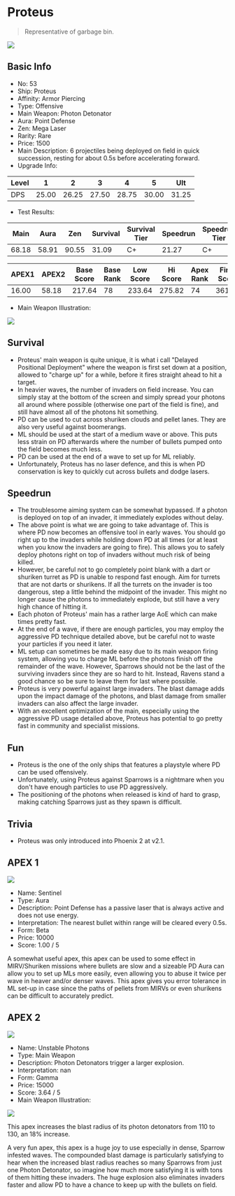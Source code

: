 # Proteus

> Representative of garbage bin.

<img src="/ships/ship_53.png" style={{zoom:1}}/>

## Basic Info

- No: 53
- Ship: Proteus
- Affinity: Armor Piercing
- Type: Offensive
- Main Weapon: Photon Detonator
- Aura: Point Defense
- Zen: Mega Laser
- Rarity: Rare
- Price: 1500
- Main Description: 6 projectiles being deployed on field in quick succession, resting for about 0.5s before accelerating forward.
- Upgrade Info: 

| Level | 1 | 2 | 3 | 4 | 5 | Ult |
|--|--|--|--|--|--|--|
| DPS | 25.00 | 26.25 | 27.50 | 28.75 | 30.00 | 31.25 |

- Test Results: 

| Main | Aura | Zen | Survival | Survival Tier | Speedrun | Speedrun Tier | Fun | Fun Tier |
|--|--|--|--|--|--|--|--|--|
| 68.18 | 58.91 | 90.55 | 31.09 | C+ | 21.27 | C+ | 33.27 | B |

| APEX1 | APEX2 | Base Score | Base Rank | Low Score | Hi Score | Apex Rank | Final Score | FinalRank |
|--|--|--|--|--|--|--|--|--|
| 16.00 | 58.18 | 217.64 | 78 | 233.64 | 275.82 | 74 | 361.45 | 72 |

- Main Weapon Illustration:

<img src="/illustration/main_53.gif" style={{zoom:1}}/>

## Survival

- Proteus' main weapon is quite unique, it is what i call "Delayed Positional Deployment" where the weapon is first set down at a position, allowed to "charge up" for a while, before it fires straight ahead to hit a target.
- In heavier waves, the number of invaders on field increase. You can simply stay at the bottom of the screen and simply spread your photons all around where possible (otherwise one part of the field is fine), and still have almost all of the photons hit something.
- PD can be used to cut across shuriken clouds and pellet lanes. They are also very useful against boomerangs.
- ML should be used at the start of a medium wave or above. This puts less strain on PD afterwards where the number of bullets pumped onto the field becomes much less.
- PD can be used at the end of a wave to set up for ML reliably.
- Unfortunately, Proteus has no laser defence, and this is when PD conservation is key to quickly cut across bullets and dodge lasers.

## Speedrun

- The troublesome aiming system can be somewhat bypassed. If a photon is deployed on top of an invader, it immediately explodes without delay.
- The above point is what we are going to take advantage of. This is where PD now becomes an offensive tool in early waves. You should go right up to the invaders while holding down PD at all times (or at least when you know the invaders are going to fire). This allows you to safely deploy photons right on top of invaders without much risk of being killed.
- However, be careful not to go completely point blank with a dart or shuriken turret as PD is unable to respond fast enough. Aim for turrets that are not darts or shurikens. If all the turrets on the invader is too dangerous, step a little behind the midpoint of the invader. This might no longer cause the photons to immediately explode, but still have a very high chance of hitting it.
- Each photon of Proteus' main has a rather large AoE which can make times pretty fast.
- At the end of a wave, if there are enough particles, you may employ the aggressive PD technique detailed above, but be careful not to waste your particles if you need it later.
- ML setup can sometimes be made easy due to its main weapon firing system, allowing you to charge ML before the photons finish off the remainder of the wave. However, Sparrows should not be the last of the surviving invaders since they are so hard to hit. Instead, Ravens stand a good chance so be sure to leave them for last where possible.
- Proteus is very powerful against large invaders. The blast damage adds upon the impact damage of the photons, and blast damage from smaller invaders can also affect the large invader.
- With an excellent optimization of the main, especially using the aggressive PD usage detailed above, Proteus has potential to go pretty fast in community and specialist missions.

## Fun

- Proteus is the one of the only ships that features a playstyle where PD can be used offensively.
- Unfortunately, using Proteus against Sparrows is a nightmare when you don't have enough particles to use PD aggressively.
- The positioning of the photons when released is kind of hard to grasp, making catching Sparrows just as they spawn is difficult.

## Trivia

- Proteus was only introduced into Phoenix 2 at v2.1.

## APEX 1

<img src="/ships/ship_53_apex_1.png" style={{zoom:1}}/>

- Name: Sentinel
- Type: Aura
- Description: Point Defense has a passive laser that is always active and does not use energy.
- Interpretation: The nearest bullet within range will be cleared every 0.5s.
- Form: Beta
- Price: 10000
- Score: 1.00 / 5

A somewhat useful apex, this apex can be used to some effect in MIRV/Shuriken missions where bullets are slow and a sizeable PD Aura can allow you to set up MLs more easily, even allowing you to abuse it twice per wave in heaver and/or denser waves. This apex gives you error tolerance in ML set-up in case since the paths of pellets from MIRVs or even shurikens can be difficult to accurately predict.

## APEX 2

<img src="/ships/ship_53_apex_2.png" style={{zoom:1}}/>

- Name: Unstable Photons
- Type: Main Weapon
- Description: Photon Detonators trigger a larger explosion.
- Interpretation: nan
- Form: Gamma
- Price: 15000
- Score: 3.64 / 5
- Main Weapon Illustration:

<img src="/illustration/main_53_gamma.gif" style={{zoom:1}}/>

This apex increases the blast radius of its photon detonators from 110 to 130, an 18% increase.

A very fun apex, this apex is a huge joy to use especially in dense, Sparrow infested waves. The compounded blast damage is particularly satisfying to hear when the increased blast radius reaches so many Sparrows from just one Photon Detonator, so imagine how much more satisfying it is with tons of them hitting these invaders. The huge explosion also eliminates invaders faster and allow PD to have a chance to keep up with the bullets on field.

